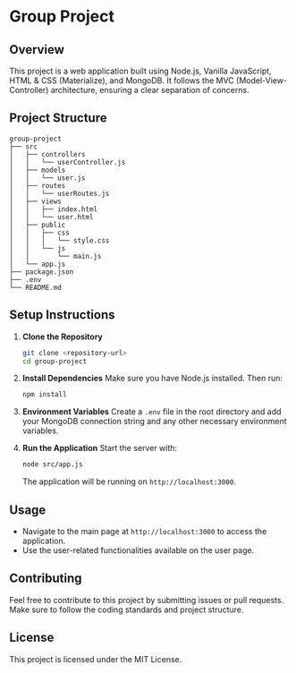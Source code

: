 # Group Project

## Overview
This project is a web application built using Node.js, Vanilla JavaScript, HTML & CSS (Materialize), and MongoDB. It follows the MVC (Model-View-Controller) architecture, ensuring a clear separation of concerns.

## Project Structure
```
group-project
├── src
│   ├── controllers
│   │   └── userController.js
│   ├── models
│   │   └── user.js
│   ├── routes
│   │   └── userRoutes.js
│   ├── views
│   │   ├── index.html
│   │   └── user.html
│   ├── public
│   │   ├── css
│   │   │   └── style.css
│   │   └── js
│   │       └── main.js
│   └── app.js
├── package.json
├── .env
└── README.md
```

## Setup Instructions

1. **Clone the Repository**
   ```bash
   git clone <repository-url>
   cd group-project
   ```

2. **Install Dependencies**
   Make sure you have Node.js installed. Then run:
   ```bash
   npm install
   ```

3. **Environment Variables**
   Create a `.env` file in the root directory and add your MongoDB connection string and any other necessary environment variables.

4. **Run the Application**
   Start the server with:
   ```bash
   node src/app.js
   ```
   The application will be running on `http://localhost:3000`.

## Usage
- Navigate to the main page at `http://localhost:3000` to access the application.
- Use the user-related functionalities available on the user page.

## Contributing
Feel free to contribute to this project by submitting issues or pull requests. Make sure to follow the coding standards and project structure.

## License
This project is licensed under the MIT License.